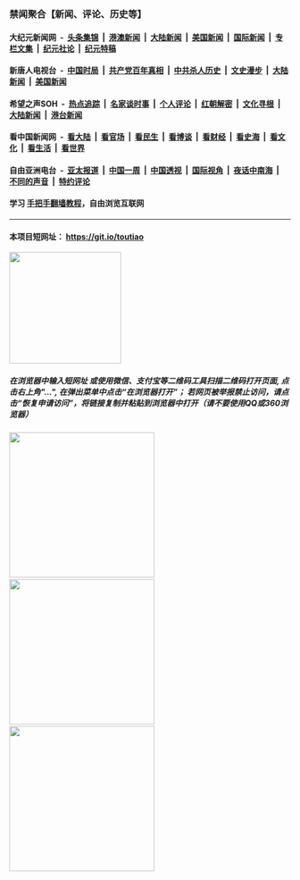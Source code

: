 ### 禁闻聚合【新闻、评论、历史等】

#### 大纪元新闻网 &nbsp;-&nbsp; [头条集锦](indexes/E头条集锦.md?t=02122002) &nbsp;|&nbsp; [港澳新闻](indexes/E港澳新闻.md?t=02122002)  &nbsp;|&nbsp; [大陆新闻](indexes/E大陆新闻.md?t=02122002) &nbsp;|&nbsp; [美国新闻](indexes/E美国新闻.md?t=02122002) &nbsp;|&nbsp; [国际新闻](indexes/E国际新闻.md?t=02122002) &nbsp;|&nbsp; [专栏文集](indexes/E专栏文集.md?t=02122002) &nbsp;|&nbsp; [纪元社论](indexes/E纪元社论.md?t=02122002) &nbsp;|&nbsp; [纪元特稿](indexes/E纪元特稿.md?t=02122002) 

#### 新唐人电视台 &nbsp;-&nbsp; [中国时局](indexes/N中国时局.md?t=02122002) &nbsp;|&nbsp; [共产党百年真相](indexes/N共产党百年真相.md?t=02122002) &nbsp;|&nbsp; [中共杀人历史](indexes/N中共杀人历史.md?t=02122002) &nbsp;|&nbsp; [文史漫步](indexes/N文史漫步.md?t=02122002) &nbsp;|&nbsp; [大陆新闻](indexes/N大陆新闻.md?t=02122002) &nbsp;|&nbsp; [美国新闻](indexes/N美国新闻.md?t=02122002)

#### 希望之声SOH &nbsp;-&nbsp; [热点追踪](indexes/H热点追踪.md?t=02122002) &nbsp;|&nbsp; [名家谈时事](indexes/H名家谈时事.md?t=02122002) &nbsp;|&nbsp; [个人评论](indexes/H个人评论.md?t=02122002)  &nbsp;|&nbsp; [红朝解密](indexes/H红朝解密.md?t=02122002) &nbsp;|&nbsp; [文化寻根](indexes/H文化寻根.md?t=02122002) &nbsp;|&nbsp; [大陆新闻](indexes/H大陆新闻.md?t=02122002) &nbsp;|&nbsp; [港台新闻](indexes/H港台新闻.md?t=02122002)

#### 看中国新闻网 &nbsp;-&nbsp; [看大陆](indexes/S看大陆.md?t=02122002) &nbsp;|&nbsp; [看官场](indexes/S看官场.md?t=02122002) &nbsp;|&nbsp; [看民生](indexes/S看民生.md?t=02122002)  &nbsp;|&nbsp; [看博谈](indexes/S看博谈.md?t=02122002) &nbsp;|&nbsp; [看财经](indexes/S看财经.md?t=02122002) &nbsp;|&nbsp; [看史海](indexes/S看史海.md?t=02122002) &nbsp;|&nbsp; [看文化](indexes/S看文化.md?t=02122002) &nbsp;|&nbsp; [看生活](indexes/S看生活.md?t=02122002) &nbsp;|&nbsp; [看世界](indexes/S看世界.md?t=02122002)

#### 自由亚洲电台 &nbsp;-&nbsp; [亚太报道](indexes/R亚太报道.md?t=02122002) &nbsp;|&nbsp; [中国一周](indexes/R中国一周.md?t=02122002) &nbsp;|&nbsp; [中国透视](indexes/R中国透视.md?t=02122002)  &nbsp;|&nbsp; [国际视角](indexes/R国际视角.md?t=02122002) &nbsp;|&nbsp; [夜话中南海](indexes/R夜话中南海.md?t=02122002) &nbsp;|&nbsp; [不同的声音](indexes/R不同的声音.md?t=02122002) &nbsp;|&nbsp; [特约评论](indexes/R特约评论.md?t=02122002)

#### 学习 [手把手翻墙教程](https://github.com/gfw-breaker/guides/wiki)，自由浏览互联网

----

#### 本项目短网址： https://git.io/toutiao
<img src="https://raw.githubusercontent.com/gfw-breaker/banned-news/master/scripts/img/qr.png" width="200px"/>  

##### 在浏览器中输入短网址 或使用微信、支付宝等二维码工具扫描二维码打开页面, 点击右上角"...", 在弹出菜单中点击“在浏览器打开”； 若网页被举报禁止访问，请点击“恢复申请访问”，将链接复制并粘贴到浏览器中打开（请不要使用QQ或360浏览器）

<img src="https://raw.githubusercontent.com/gfw-breaker/banned-news/master/scripts/img/1.png" width="260px"/> &nbsp; <img src="https://raw.githubusercontent.com/gfw-breaker/banned-news/master/scripts/img/2.png" width="260px"/> &nbsp; <img src="https://raw.githubusercontent.com/gfw-breaker/banned-news/master/scripts/img/3.png" width="260px"/>
